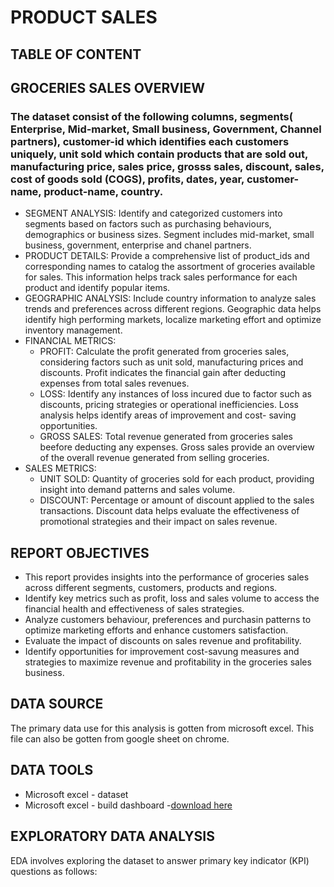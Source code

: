 # PRODUCT SALES 

## TABLE OF CONTENT

## GROCERIES SALES OVERVIEW
### The dataset consist of the following columns, segments( Enterprise, Mid-market, Small business, Government, Channel partners), customer-id which identifies each customers uniquely, unit sold which contain products that are sold out, manufacturing price, sales price, grosss sales, discount, sales, cost of goods sold (COGS), profits, dates, year, customer-name, product-name, country.

- SEGMENT ANALYSIS: Identify and categorized customers into segments based on factors such as purchasing behaviours, demographics or business sizes. Segment includes mid-market, small business, government, enterprise and chanel partners.
- PRODUCT DETAILS: Provide a comprehensive list of product_ids and corresponding names to catalog the assortment of groceries available for sales. This information helps track sales performance for each product and identify popular items.
- GEOGRAPHIC ANALYSIS: Include country information to analyze sales trends and preferences across different regions. Geographic data helps identify high performing markets, localize marketing effort and optimize inventory management.
- FINANCIAL METRICS:
  * PROFIT: Calculate the profit generated from groceries sales, considering factors such as unit sold, manufacturing prices and discounts. Profit indicates the financial gain after deducting expenses from total sales revenues.
  * LOSS: Identify any instances of loss incured due to factor such as discounts, pricing strategies or operational inefficiencies. Loss analysis helps identify areas of improvement and cost- saving opportunities.
  * GROSS SALES: Total revenue generated from groceries sales beefore deducting any expenses. Gross sales provide an overview of the overall revenue generated from selling groceries.
 - SALES METRICS:
   * UNIT SOLD: Quantity of groceries sold for each product, providing insight into demand patterns and sales volume.
   * DISCOUNT: Percentage or amount of discount applied to the sales transactions. Discount data helps evaluate the effectiveness of promotional strategies and their 
  impact on sales revenue.

## REPORT OBJECTIVES
* This report provides insights into the performance of groceries sales across different segments, customers, products and regions.
* Identify key metrics such as profit, loss and sales volume to access the financial health and effectiveness of sales strategies.
* Analyze customers behaviour, preferences and purchasin patterns to optimize marketing efforts and enhance customers satisfaction.
* Evaluate the impact of discounts on sales revenue and profitability.
* Identify opportunities for improvement cost-savung measures and strategies to maximize revenue and profitability in the groceries sales business.

## DATA SOURCE
The primary data use for this analysis is gotten from microsoft excel. This file can also be gotten from google sheet on chrome.

## DATA TOOLS
- Microsoft excel - dataset
- Microsoft excel - build dashboard
  -[download here](www.microsoft.com)

## EXPLORATORY DATA ANALYSIS
EDA involves exploring the dataset to answer primary key indicator (KPI) questions as follows:
